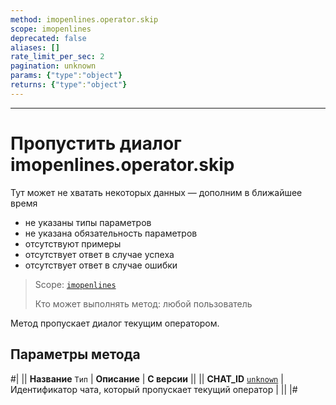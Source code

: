 ```yaml
---
method: imopenlines.operator.skip
scope: imopenlines
deprecated: false
aliases: []
rate_limit_per_sec: 2
pagination: unknown
params: {"type":"object"}
returns: {"type":"object"}
---
```



---

# Пропустить диалог imopenlines.operator.skip



Тут может не хватать некоторых данных — дополним в ближайшее время







- не указаны типы параметров
- не указана обязательность параметров
- отсутствуют примеры
- отсутствует ответ в случае успеха
- отсутствует ответ в случае ошибки





> Scope: [`imopenlines`](../../../scopes/permissions.md)
>
> Кто может выполнять метод: любой пользователь

Метод пропускает диалог текущим оператором.

## Параметры метода

#|
|| **Название**
`Тип` | **Описание** | **С версии** ||
|| **CHAT_ID**
[`unknown`](../../../data-types.md) | Идентификатор чата, который пропускает текущий оператор | ||
|#

